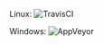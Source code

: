Linux:
![TravisCI](https://travis-ci.org/dtrugman/CI-playground.svg?branch=master)

Windows:
![AppVeyor](https://ci.appveyor.com/api/projects/status/wbqk3oo8vrv9nruv?svg=true)